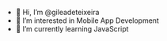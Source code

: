 - 👋 Hi, I’m @gileadeteixeira
- 👀 I’m interested in Mobile App Development
- 🌱 I’m currently learning JavaScript

